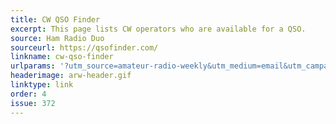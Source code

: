 ```yaml
---
title: CW QSO Finder
excerpt: This page lists CW operators who are available for a QSO.
source: Ham Radio Duo
sourceurl: https://qsofinder.com/
linkname: cw-qso-finder
urlparams: '?utm_source=amateur-radio-weekly&utm_medium=email&utm_campaign=newsletter'
headerimage: arw-header.gif
linktype: link
order: 4
issue: 372
---
```

